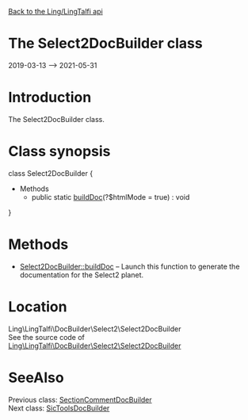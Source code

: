 [Back to the Ling/LingTalfi api](https://github.com/lingtalfi/LingTalfi/blob/master/doc/api/Ling/LingTalfi.md)



The Select2DocBuilder class
================
2019-03-13 --> 2021-05-31






Introduction
============

The Select2DocBuilder class.



Class synopsis
==============


class <span class="pl-k">Select2DocBuilder</span>  {

- Methods
    - public static [buildDoc](https://github.com/lingtalfi/LingTalfi/blob/master/doc/api/Ling/LingTalfi/DocBuilder/Select2/Select2DocBuilder/buildDoc.md)(?$htmlMode = true) : void

}






Methods
==============

- [Select2DocBuilder::buildDoc](https://github.com/lingtalfi/LingTalfi/blob/master/doc/api/Ling/LingTalfi/DocBuilder/Select2/Select2DocBuilder/buildDoc.md) &ndash; Launch this function to generate the documentation for the Select2 planet.





Location
=============
Ling\LingTalfi\DocBuilder\Select2\Select2DocBuilder<br>
See the source code of [Ling\LingTalfi\DocBuilder\Select2\Select2DocBuilder](https://github.com/lingtalfi/LingTalfi/blob/master/DocBuilder/Select2/Select2DocBuilder.php)



SeeAlso
==============
Previous class: [SectionCommentDocBuilder](https://github.com/lingtalfi/LingTalfi/blob/master/doc/api/Ling/LingTalfi/DocBuilder/SectionComment/SectionCommentDocBuilder.md)<br>Next class: [SicToolsDocBuilder](https://github.com/lingtalfi/LingTalfi/blob/master/doc/api/Ling/LingTalfi/DocBuilder/SicTools/SicToolsDocBuilder.md)<br>
